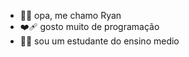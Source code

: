 - 🍷🗿 opa, me chamo Ryan
- ❤️‍🩹 gosto muito de programação
- 😶‍🌫️ sou um estudante do ensino medio


<!---
lilBlack7/lilBlack7 is a ✨ special ✨ repository because its `README.md` (this file) appears on your GitHub profile.
You can click the Preview link to take a look at your changes.
--->
